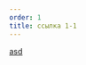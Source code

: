```yaml
---
order: 1
title: ссылка 1-1
---
```


[asd](./-2)

<icon code="bank-svgrepo-com"/><icon code="address-svgrepo"/><icon code="address-svgrepo-com"/>
